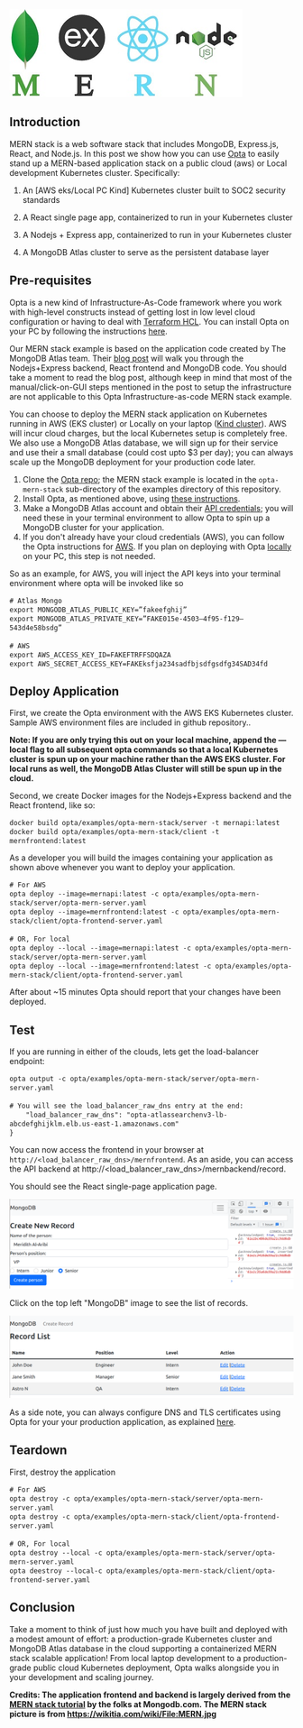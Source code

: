 ![alt text](MERN.jpg "MERN Stack MongoDB, Express, React, Node.js")
## Introduction

MERN stack is a web software stack that includes MongoDB, Express.js, React, and Node.js. In this post we show how you can use [Opta](http://run-x.gihub.io/) to easily stand up a MERN-based application stack on a public cloud (aws) or Local development Kubernetes cluster. Specifically:

1. An [AWS eks/Local PC Kind] Kubernetes cluster built to SOC2 security standards

2. A React single page app, containerized to run in your Kubernetes cluster

3. A Nodejs + Express app, containerized to run in your Kubernetes cluster

4. A MongoDB Atlas cluster to serve as the persistent database layer


## Pre-requisites

Opta is a new kind of Infrastructure-As-Code framework where you work with high-level constructs instead of getting lost in low level cloud configuration or having to deal with [Terraform HCL](https://blog.runx.dev/my-pet-peeves-with-terraform-f9bb37d94950). You can install Opta on your PC by following the instructions [here](http://run-x.gihub.io/installation/).

Our MERN stack example is based on the application code created by The MongoDB Atlas team. Their [blog post](https://www.mongodb.com/languages/mern-stack-tutorial) will walk you through the Nodejs+Express backend, React frontend and MongoDB code. You should take a moment to read the blog post, although keep in mind that most of the manual/click-on-GUI steps mentioned in the post to setup the infrastructure are not applicable to this Opta Infrastructure-as-code MERN stack example.

You can choose to deploy the MERN stack application on Kubernetes running in AWS (EKS cluster) or Locally on your laptop ([Kind cluster](https://kind.sigs.k8s.io/docs/user/quick-start/)). AWS will incur cloud charges, but the local Kubernetes setup is completely free. We also use a MongoDB Atlas database, we will sign up for their service and use their a small database (could cost upto $3 per day); you can always scale up the MongoDB deployment for your production code later.


1. Clone the [Opta repo](https://github.com/run-x/opta); the MERN stack example is located in the `opta-mern-stack` sub-directory of the examples directory of this repository.
2. Install Opta, as mentioned above, using [these instructions](http://run-x.gihub.io/installation/).
3. Make a MongoDB Atlas account and obtain their [API credentials](https://docs.atlas.mongodb.com/tutorial/manage-programmatic-access?utm_source=runx_opta&utm_campaign=pla&utm_medium=referral); you will need these in your terminal environment to allow Opta to spin up a MongoDB cluster for your application.
4. If you don't already have your cloud credentials (AWS), you can follow the Opta instructions for [AWS](http://run-x.gihub.io/getting-started/aws/). If you plan on deploying with Opta [locally](http://run-x.gihub.io/getting-started/local/) on your PC, this step is not needed.

So as an example, for AWS, you will inject the API keys into your terminal environment where opta will be invoked like so

```
# Atlas Mongo
export MONGODB_ATLAS_PUBLIC_KEY=”fakeefghij”
export MONGODB_ATLAS_PRIVATE_KEY=”FAKE015e-4503–4f95-f129–543d4e58bsdg”

# AWS
export AWS_ACCESS_KEY_ID=FAKEFTRFFSDQAZA
export AWS_SECRET_ACCESS_KEY=FAKEksfja234sadfbjsdfgsdfg34SAD34fd

```

## Deploy Application

First, we create the Opta environment with the AWS EKS Kubernetes cluster. Sample AWS environment files are included in github repository..

__Note: If you are only trying this out on your local machine, append the — local flag to all subsequent opta commands so that a local Kubernetes cluster is spun up on your machine rather than the AWS EKS cluster. For local runs as well, the MongoDB Atlas Cluster will still be spun up in the cloud.__

Second, we create Docker images for the Nodejs+Express backend and the React frontend, like so:

```
docker build opta/examples/opta-mern-stack/server -t mernapi:latest
docker build opta/examples/opta-mern-stack/client -t mernfrontend:latest
```

As a developer you will build the images containing your application as shown above whenever you want to deploy your application. 



```
# For AWS
opta deploy --image=mernapi:latest -c opta/examples/opta-mern-stack/server/opta-mern-server.yaml 
opta deploy --image=mernfrontend:latest -c opta/examples/opta-mern-stack/client/opta-frontend-server.yaml 

# OR, For local
opta deploy --local --image=mernapi:latest -c opta/examples/opta-mern-stack/server/opta-mern-server.yaml 
opta deploy --local --image=mernfrontend:latest -c opta/examples/opta-mern-stack/client/opta-frontend-server.yaml  
```

After about ~15 minutes Opta should report that your changes have been deployed. 
## Test

If you are running in either of the clouds, lets get the load-balancer endpoint:

```
opta output -c opta/examples/opta-mern-stack/server/opta-mern-server.yaml

# You will see the load_balancer_raw_dns entry at the end: 
    "load_balancer_raw_dns": "opta-atlassearchenv3-lb-abcdefghijklm.elb.us-east-1.amazonaws.com"
}
```

You can now access the frontend in your browser at `http://<load_balancer_raw_dns>/mernfrontend`. As an aside, you can access the API backend at http://<load_balancer_raw_dns>/mernbackend/record.

You should see the React single-page application page.


![alt text](mern-insert-record.png "MERN Stack React SPA Insert Record")

Click on the top left "MongoDB" image to see the list of records.

![alt text](mern-record-list.png "MERN Stack React SPA Record List")

As a side note, you can always configure DNS and TLS certificates using Opta for your your production application, as explained [here](http://run-x.gihub.io/tutorials/ingress/).

## Teardown

First, destroy the application
```
# For AWS
opta destroy -c opta/examples/opta-mern-stack/server/opta-mern-server.yaml 
opta destroy -c opta/examples/opta-mern-stack/client/opta-frontend-server.yaml 

# OR, For local
opta destroy --local -c opta/examples/opta-mern-stack/server/opta-mern-server.yaml 
opta deestroy --local-c opta/examples/opta-mern-stack/client/opta-frontend-server.yaml  
```


## Conclusion

Take a moment to think of just how much you have built and deployed with a modest amount of effort: a production-grade Kubernetes cluster and MongoDB Atlas database in the cloud supporting a containerized MERN stack scalable application! From local laptop development to a production-grade public cloud Kubernetes deployment, Opta walks alongside you in your development and scaling journey. 


__Credits: The application frontend and backend is largely derived from the [MERN stack tutorial](https://www.mongodb.com/languages/mern-stack-tutorial) by the folks at Mongodb.com. The MERN stack picture is from https://wikitia.com/wiki/File:MERN.jpg__
